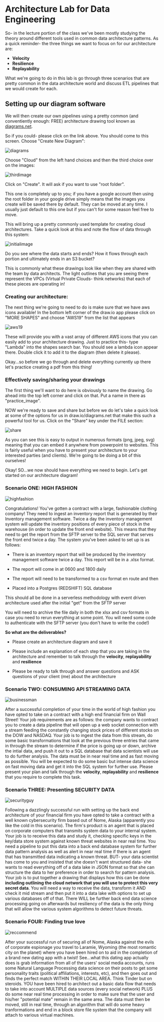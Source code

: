 # Architecture Lab for Data Engineering

So- in the lecture portion of the class we've been mostly studying the theory around different tools used in common data architecture patterns. As a quick reminder- the three things we want to focus on for our architecture are: 

* **Velocity**
* **Resilience**
* **Replayability**

What we're going to do in this lab is go through three scenarios that are pretty common in the data architecture world and discuss ETL pipelines that we would create for each.


## Setting up our diagram software

We will then create our own pipelines using a pretty common (and conventiently enough: FREE) architecture drawing tool known as [diagrams.net](https://www.diagrams.net/).

So if you could- please click on the link above. You should come to this screen. Choose "Create New Diagram":

![diagrams](./images/homepage.png)

Choose "Cloud" from the left hand choices and then the third choice over on the images:

![thirdimage](./images/thirdimage.png)

Click on "Create". 
It will ask if you want to use "root folder". 

This one is completely up to you; if you have a google account then using the root folder in your google drive simply means that the images you create will be saved there by default. 
They can be moved at any time. I usually just default to this one but if you can't for some reason feel free to move.

This will bring up a pretty commonly used template for creating cloud architectures. Take a quick look at this and note the flow of data through this system:

![initialimage](./images/initialimage.png)

Do you see where the data starts and ends? How it flows through each portion and ultimately ends in an S3 bucket? 

This is commonly what these drawings look like when they are shared with the team by data architects. 
The light outlines that you are seeing there represent the VPCs (Virtual Private Clouds- think networks) that each of these pieces are operating in! 


### Creating our architecture:

The next thing we're going to need to do is make sure that we have aws icons available! In the bottom left corner of the draw.io app please click on "MORE SHAPES" and choose "AWS19" from the list that appears

![aws19](./images/aws19.png)

These will provide you with a vast array of different AWS icons that you can easily add to your architecture drawing. Just to practice this- type "Lambda" into the shapes search bar. You should see a lambda icon appear there. Double click it to add it to the diagram (then delete it please).

Okay...so before we go through and delete everything currently up there let's practice creating a pdf from this thing!

### Effectively saving/sharing your drawings

The first thing we'll want to do here is obviously to name the drawing. Go ahead into the top left corner and click on that. 
Put a name in there as "practice_image". 

NOW we're ready to save and share but before we do let's take a quick look at some of the options for us in draw.io/diagrams.net that make this such a powerful tool for us. Click on the "Share" key under the FILE section:

![share](./images/share.png)

As you can see this is easy to output in numerous formats (png, jpeg, svg) meaning that you can embed it anywhere from powerpoint to websites. This is fairly useful when you have to present your architecture to your interested parties (and clients). We're going to be doing a bit of this ourselves! 

Okay! SO...we now should have everything we need to begin. Let's get started on our architecture diagram!


### Scenario ONE: HIGH FASHION

![highfashion](./images/highfashion.jpg)

Congratulations! You've gotten a contract with a large, fashionable clothing company! They need to ingest an inventory report that is generated by their Inventory management software. Twice a day the inventory management system will update the inventory positions of every piece of stock in the warehouse (in order to update the front end website). This means that they need to get the report from the SFTP server to the SQL server that serves the front end twice a day.
The system you've been asked to set up is as follows:

* There is an inventory report that will be produced by the inventory management software twice a day. This report will be in a .xlsx format. 

* The report will come in at 0600 and 1800 daily

* The report will need to be transformed to a csv format en route and then

* Placed into a Postgres (REDSHIFT) SQL database

This should all be done in a serverless methodology with event driven architecture used after the initial "get" from the SFTP server

You will need to archive the file daily in both the xlsx and csv formats in case you need to rerun everything at some point. 
You will need some code to authenticate with the SFTP server (you don't have to write the code!)

**So what are the deliverables?**

* Please create an architecture diagram and save it

* Please include an explanation of each step that you are taking in the architecture and remember to talk through the **velocity**, **replayability** and **resilience**

* Please be ready to talk through and answer questions and ASK questions of your client (me) about the architecture

### Scenario TWO: CONSUMING API STREAMING DATA

![businessman](./images/businessman.jpg)

After a successful completion of your time in the world of high fashion you have opted to take on a contract with a high end financial firm on Wall Street! Your job requirements are as follows: the company wants to contract you to create a data pipeline that will open up a web socket connection with a stream feeding the constantly changing stock prices of different stocks on the DOW and NASDAQ. Your job is to ingest the data from this stream, do some basic transformations that look at the previous three entries that came in through the stream to determine if the price is going up or down, archive the intial data, and push it out to a SQL database that data scientists will use to do further analysis. 
The data must be in near real time and as fast moving as possible. 
You will be expected to do some basic but intense data science on fast moving data and get it into the SQL system for further use. 
Please present your plan and talk through the **velocity**, **replayability** and **resilience** that you require to complete this task.

### Scenario THREE: Presenting SECURITY DATA

![securityguy](./images/securityguy.jpeg)

Following a dazzlingly successful run with setting up the back end architecture of your financial firm you have opted to take a contract with a well known cybersecurity firm based out of Nome, Alaska (apparently you like the cold in this scenario).
The firm's product is an agent that is placed on corporate computers that transmits system data to your internal system. Your job is to receive this data and study it, checking specific keys in the key/data store system against known threat websites in near real time.
You need a pipeline to put this data into a back end database system for further data pattern analysis as well as alert in near real time if there is an agent that has transmitted data indicating a known threat.
BUT- your data scientist has come to you and insisted that she doesn't want structured data- she wants to read everything off of a data lake in JSON format so that she can structure the data to her preference in order to search for pattern analysis. 
Your job is to put together a drawing that displays how this can be done **including outlining the cloud network that you will use to protect this very secret data**. You will need a way to receive the data, transform it AND check it mid stream and then put it into a data lake with options to set up various databases off of that. 
There WILL be further back end data science processing going on afterwards but resiliency of the data is the only thing that will allow the various system algorithms to detect future threats.

### Scenario FOUR: Finding true love

![reccommend](./images/reccomend.jpeg)

After your successful run of securing all of Nome, Alaska against the evils of corporate espionage you travel to Laramie, Wyoming (the most romantic city on the planet) where you have been hired on to aid in the completion of a brand new dating app with a twist! See...what this dating app actually does is grab information from all of the users' social media accounts, runs some Natural Language Processing data science on their posts to get some personality traits (political affiliations, interests, etc), and then goes out and finds the perfect match WITHIN THEIR LOCAL AREA.
Think Tinder but on steroids.
YOU have been hired to architect out a basic data flow that needs to take into account MULTIPLE data sources (every social network) PLUS do some near real time processing in order to make sure that the user and his/her "potential mate" remain in the same area.
The data must then be moved, still in real time, through an algorithm that will do some heavy tranformations and end in a block store file system that the company will attach to various virtual machines.



